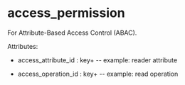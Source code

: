 # access_permission

For Attribute-Based Access Control (ABAC).

Attributes:

* access_attribute_id : key+ -- example: reader attribute

* access_operation_id : key+ -- example: read operation
